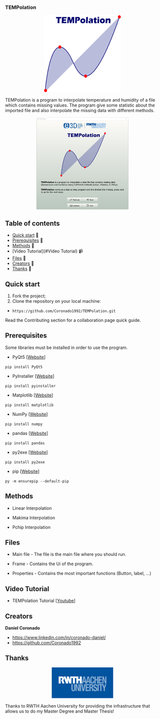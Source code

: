 ### TEMPolation
<p align="center">
  <a href="https://TEMPolation.io/">
    <img src="/img/logo/tempolation-logo.png" alt="TEMPolation" width="250" height="250">
  </a>
</p>

TEMPolation is a program to interpolate temperature and humidity of a file which contains missing values. The program give some statistic about the imported file and also interpolate the missing data with different methods.

<p align="center">
  <a href="https://TEMPolation.io/">
    <img src="/img/logo/03_Menu.jpg" alt="Menu" width="300" height="300">
  </a>
</p>

## Table of contents

- [Quick start](#quick-start) :seedling:
- [Prerequisites](#Prerequisites) :hammer:
- [Methods](#Methods) :triangular_ruler:
- [Video Tutorial](#Video Tutorial) :video_camera:
- [Files](#Files) :file_folder:
- [Creators](#creators) :space_invader:
- [Thanks](#thanks) :raised_hands:

## Quick start
1. Fork the project;
2. Clone the repository on your local machine:
- `https://github.com/Coronado1992/TEMPolation.git`

Read the Contributing section for a collaboration page quick guide.

## Prerequisites
Some libraries must be installed in order to use the program.

* PyQt5 [[Website](https://pypi.org/project/PyQt5/)]

`pip install PyQt5`
 
* PyInstaller [[Website](https://pypi.org/project/pyinstaller/)]

`pip install pyinstaller`

  * Matplotlib [[Website](https://pypi.org/project/matplotlib/)]

`pip install matplotlib`
  
  * NumPy [[Website](https://pypi.org/project/numpy/)]

`pip install numpy`
  
  * pandas [[Website](https://pypi.org/project/pandas/)]

`pip install pandas`
  
  * py2exe [[Website](https://pypi.org/project/py2exe/)]

`pip install py2exe`
  
  * pip [[Website](https://packaging.python.org/tutorials/installing-packages/)]

`py -m ensurepip --default-pip`
  
  
## Methods
- Linear Interpolation

- Makima Interpolation

- Pchip Interpolation

## Files
- Main file - The file is the main file where you should run.

- Frame - Contains the Ui of the program.

- Properties - Contains the most important functions (Button, label, ...)

## Video Tutorial

* TEMPolation Tutorial [[Youtube](https://youtu.be/7YrK9uBuNpY)]

## Creators
**Daniel Coronado**
- <https://www.linkedin.com/in/coronado-daniel/>
- <https://github.com/Coronado1992>

## Thanks
<p align="center">
  <a href="https://TEMPolation.io/">
    <img src="/img/logo/rwth.png" alt="RWTH Aachen" width="200" height="100">
  </a>
</p>
Thanks to RWTH Aachen University for providing the infrastructure that allows us to do my Master Degree and Master Thesis!
